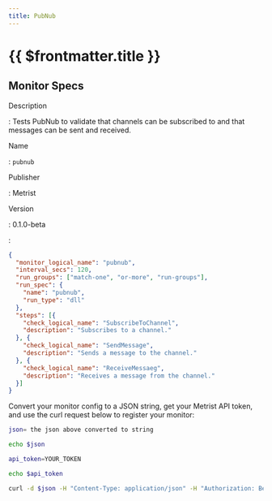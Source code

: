 ```yaml
---
title: PubNub
---
```


# {{ $frontmatter.title }}

## Monitor Specs

Description

: Tests PubNub to validate that channels can be subscribed to and that messages can be sent and received.

Name

: `pubnub`

Publisher

: Metrist

Version

: 0.1.0-beta

: &nbsp;


<!--@include: /parts/_1.md-->


<!--@include: /parts/_2.md-->


<!--@include: /parts/_3.md-->





<!--@include: /parts/_4.md-->


```json
{
  "monitor_logical_name": "pubnub",
  "interval_secs": 120,
  "run_groups": ["match-one", "or-more", "run-groups"],
  "run_spec": {
    "name": "pubnub",
    "run_type": "dll"
  },
  "steps": [{
    "check_logical_name": "SubscribeToChannel",
    "description": "Subscribes to a channel."
  }, {
    "check_logical_name": "SendMessage",
    "description": "Sends a message to the channel."
  }, {
    "check_logical_name": "ReceiveMessaeg",
    "description": "Receives a message from the channel."
  }]
}
```




Convert your monitor config to a JSON string, get your Metrist API token, and use the curl request below to register your monitor:

```sh
json= the json above converted to string

echo $json

api_token=YOUR_TOKEN

echo $api_token

curl -d $json -H "Content-Type: application/json" -H "Authorization: Bearer $api_token" 'https://app.metrist.io/api/v0/monitor-config'

```

<!--@include: /parts/tips_api.md-->


<!--@include: /parts/_5.md-->


<!--@include: /parts/result.md-->